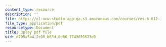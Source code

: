 ```yaml
---
content_type: resource
description: ''
file: https://ol-ocw-studio-app-qa.s3.amazonaws.com/courses/res-6-012-introduction-to-probability-spring-2018/d705a5a42c08b63d0d061743659623d9_HDvYPl8D8Bs.pdf
file_type: application/pdf
resourcetype: Document
title: 3play pdf file
uid: d705a5a4-2c08-b63d-0d06-1743659623d9
---
```

